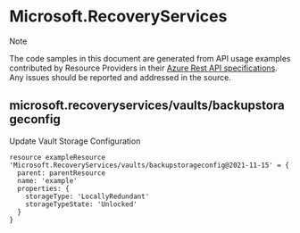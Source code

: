# Microsoft.RecoveryServices
  
> [!NOTE]
> The code samples in this document are generated from API usage examples contributed by Resource Providers in their [Azure Rest API specifications](https://github.com/Azure/azure-rest-api-specs). Any issues should be reported and addressed in the source.


## microsoft.recoveryservices/vaults/backupstorageconfig

Update Vault Storage Configuration
```bicep
resource exampleResource 'Microsoft.RecoveryServices/vaults/backupstorageconfig@2021-11-15' = {
  parent: parentResource 
  name: 'example'
  properties: {
    storageType: 'LocallyRedundant'
    storageTypeState: 'Unlocked'
  }
}
```
